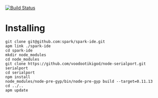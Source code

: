 [![Build Status](https://magnum.travis-ci.com/spark/spark-ide.svg?token=M4rP8W5QPGszZyem6TGE&branch=master)](https://magnum.travis-ci.com/spark/spark-ide)

# Installing

```
git clone git@github.com:spark/spark-ide.git
apm link ./spark-ide
cd spark-ide
mkdir node_modules
cd node_modules
git clone https://github.com/voodootikigod/node-serialport.git serialport
cd serialport
npm install
node_modules/node-pre-gyp/bin/node-pre-gyp build --target=0.11.13
cd ../..
apm update
```
